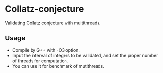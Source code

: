 # Collatz-conjecture
Validating Collatz conjecture with multithreads.

## Usage
- Compile by G++ with -O3 option.
- Input the interval of integers to be validated, and set the proper number of threads for computation.
- You can use it for benchmark of mutithreads.
